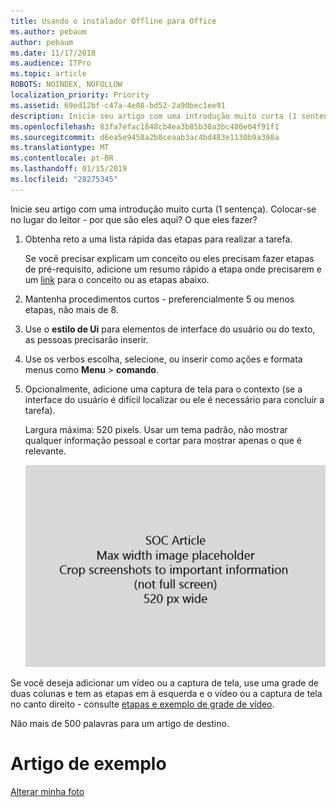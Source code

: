 ```yaml
---
title: Usando o instalador Offline para Office
ms.author: pebaum
author: pebaum
ms.date: 11/17/2018
ms.audience: ITPro
ms.topic: article
ROBOTS: NOINDEX, NOFOLLOW
localization_priority: Priority
ms.assetid: 69ed12bf-c47a-4e08-bd52-2a90bec1ee91
description: Inicie seu artigo com uma introdução muito curta (1 sentença). Colocar-se no lugar do leitor - por que são eles aqui? O que eles fazer?
ms.openlocfilehash: 83fa7efac1848cb4ea3b85b30a3bc480e04f91f1
ms.sourcegitcommit: d6ea5e9458a2b8ceaab3ac4bd483e1130b9a398a
ms.translationtype: MT
ms.contentlocale: pt-BR
ms.lasthandoff: 01/15/2019
ms.locfileid: "28275345"
---
```

Inicie seu artigo com uma introdução muito curta (1 sentença). Colocar-se no lugar do leitor - por que são eles aqui? O que eles fazer? 
  
1. Obtenha reto a uma lista rápida das etapas para realizar a tarefa.
    
    Se você precisar explicam um conceito ou eles precisam fazer etapas de pré-requisito, adicione um resumo rápido a etapa onde precisarem e um [link](https://support.office.com/article/f37e7984-cf03-4fde-92d3-82970d7e241b.aspx) para o conceito ou as etapas abaixo. 
    
2. Mantenha procedimentos curtos - preferencialmente 5 ou menos etapas, não mais de 8.
    
3. Use o **estilo de Ui** para elementos de interface do usuário ou do texto, as pessoas precisarão inserir. 
    
4. Use os verbos escolha, selecione, ou inserir como ações e formata menus como **Menu** \> **comando**.
    
5. Opcionalmente, adicione uma captura de tela para o contexto (se a interface do usuário é difícil localizar ou ele é necessário para concluir a tarefa).
    
    Largura máxima: 520 pixels. Usar um tema padrão, não mostrar qualquer informação pessoal e cortar para mostrar apenas o que é relevante. 
    
    ![Espaço reservado - largura máxima de arte do artigo SOC é 520 pixels](media/7d43d3be-8658-4a5b-aa15-ed62a47a2b24.png)
  
Se você deseja adicionar um vídeo ou a captura de tela, use uma grade de duas colunas e tem as etapas em à esquerda e o vídeo ou a captura de tela no canto direito - consulte [etapas e exemplo de grade de vídeo](https://support.office.com/article/14ce8e82-efa0-47f5-bb84-94f078db3dae.aspx). 
  
Não mais de 500 palavras para um artigo de destino.
  
# <a name="example-article"></a>Artigo de exemplo

[Alterar minha foto](https://support.office.com/article/555376e0-1fca-49ba-8434-307a0525c767.aspx)
  

